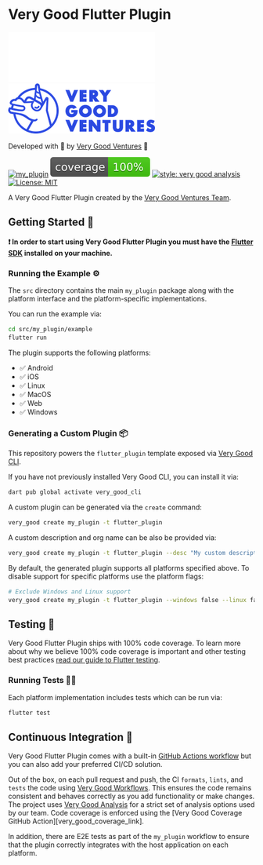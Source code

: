 # Very Good Flutter Plugin

[![Very Good Ventures][logo_white]][very_good_ventures_link_dark]
[![Very Good Ventures][logo_black]][very_good_ventures_link_light]

Developed with 💙 by [Very Good Ventures][very_good_ventures_link] 🦄

[![my_plugin][build_status_badge]][build_status_link]
![coverage][coverage_badge]
[![style: very good analysis][very_good_analysis_badge]][very_good_analysis_link]
[![License: MIT][license_badge]][license_link]

A Very Good Flutter Plugin created by the [Very Good Ventures Team][very_good_ventures_link].

## Getting Started 🚀

**❗ In order to start using Very Good Flutter Plugin you must have the [Flutter SDK][flutter_install_link] installed on your machine.**

### Running the Example ⚙️

The `src` directory contains the main `my_plugin` package along with the platform interface and the platform-specific implementations.

You can run the example via:

```sh
cd src/my_plugin/example
flutter run
```

The plugin supports the following platforms:

- ✅ Android
- ✅ iOS
- ✅ Linux
- ✅ MacOS
- ✅ Web
- ✅ Windows

### Generating a Custom Plugin 📦

This repository powers the `flutter_plugin` template exposed via [Very Good CLI][very_good_cli_link].

If you have not previously installed Very Good CLI, you can install it via:

```sh
dart pub global activate very_good_cli
```

A custom plugin can be generated via the `create` command:

```sh
very_good create my_plugin -t flutter_plugin
```

A custom description and org name can be also be provided via:

```sh
very_good create my_plugin -t flutter_plugin --desc "My custom description" --org-name com.example.my_plugin
```

By default, the generated plugin supports all platforms specified above. To disable support for specific platforms use the platform flags:

```sh
# Exclude Windows and Linux support
very_good create my_plugin -t flutter_plugin --windows false --linux false
```

## Testing 🧪

Very Good Flutter Plugin ships with 100% code coverage. To learn more about why we believe 100% code coverage is important and other testing best practices [read our guide to Flutter testing][very_good_testing_blog_link].

### Running Tests 🧑‍🔬

Each platform implementation includes tests which can be run via:

```sh
flutter test
```

## Continuous Integration 🤖

Very Good Flutter Plugin comes with a built-in [GitHub Actions workflow][github_actions_link] but you can also add your preferred CI/CD solution.

Out of the box, on each pull request and push, the CI `formats`, `lints`, and `tests` the code using [Very Good Workflows][very_good_workflows_link]. This ensures the code remains consistent and behaves correctly as you add functionality or make changes. The project uses [Very Good Analysis][very_good_analysis_link] for a strict set of analysis options used by our team. Code coverage is enforced using the [Very Good Coverage GitHub Action][very_good_coverage_link].

In addition, there are E2E tests as part of the `my_plugin` workflow to ensure that the plugin correctly integrates with the host application on each platform.

[build_status_badge]: https://github.com/VeryGoodOpenSource/very_good_flutter_plugin/actions/workflows/my_plugin.yaml/badge.svg
[build_status_link]: https://github.com/VeryGoodOpenSource/very_good_flutter_plugin/actions/workflows/my_plugin.yaml
[coverage_badge]: src/my_plugin/my_plugin/coverage_badge.svg
[flutter_install_link]: https://flutter.dev/docs/get-started/install
[github_actions_link]: https://docs.github.com/en/actions/learn-github-actions
[github_workflow_link]: https://docs.github.com/en/enterprise-cloud@latest/actions/using-workflows
[license_badge]: https://img.shields.io/badge/license-MIT-blue.svg
[license_link]: https://opensource.org/licenses/MIT
[logo_black]: https://raw.githubusercontent.com/VGVentures/very_good_brand/main/styles/README/vgv_logo_black.png#gh-light-mode-only
[logo_white]: https://raw.githubusercontent.com/VGVentures/very_good_brand/main/styles/README/vgv_logo_white.png#gh-dark-mode-only
[very_good_analysis_badge]: https://img.shields.io/badge/style-very_good_analysis-B22C89.svg
[very_good_analysis_link]: https://pub.dev/packages/very_good_analysis
[very_good_cli_link]: https://github.com/VeryGoodOpenSource/very_good_cli
[very_good_workflows_link]: https://github.com/verygoodopensource/very_good_workflows
[very_good_testing_blog_link]: https://verygood.ventures/blog/guide-to-flutter-testing
[very_good_ventures_link]: https://verygood.ventures
[very_good_ventures_link_dark]: https://verygood.ventures#gh-dark-mode-only
[very_good_ventures_link_light]: https://verygood.ventures#gh-light-mode-only
